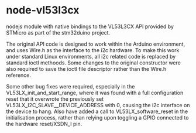 # node-vl53l3cx
nodejs module with native bindings to the VL53L3CX API provided by STMicro as part of the stm32duino project.

The original API code is designed to work within the Arduino environment, and uses Wire.h as the interface to the i2c hardware.  To make this work under standard Linux environments, all i2c related code is replaced by standard ioctl methoods.  Some changes to the original constructor were also required to save the ioctl file descriptor rather than the Wire.h reference.

Some other bug fixes were required, especially in the VL53LX_init_and_start_range, where it was found with a full configuration reset that it overwrote the previously set VL53LX_I2C_SLAVE__DEVICE_ADDRESS with 0, causing the i2c interface on the device to hang.  Also have added a call to VL53LX_software_reset in the initialisation process, rather than relying upon toggling a GPIO connected to the hardware reset/XSDN_I pin.
